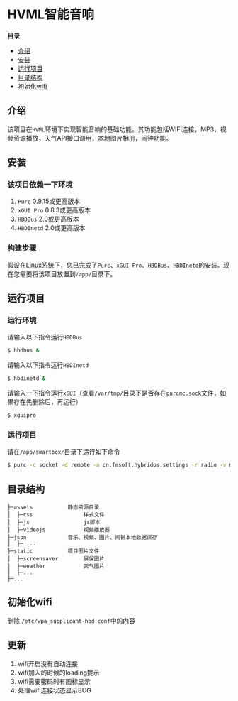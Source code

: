 # HVML智能音响

**目录**

[//]:# (START OF TOC)

- [介绍](#介绍)
- [安装](#安装)
- [运行项目](#运行项目)
- [目录结构](#目录结构)
- [初始化wifi](#初始化wifi)

[//]:# (END OF TOC)

## 介绍

该项目在`HVML`环境下实现智能音响的基础功能。其功能包括WIFI连接，MP3，视频资源播放，天气API接口调用，本地图片相册，闹钟功能。

## 安装

### 该项目依赖一下环境
1. `Purc` 0.9.15或更高版本
1. `xGUI Pro` 0.8.3或更高版本
1. `HBDBus` 2.0或更高版本
1. `HBDInetd` 2.0或更高版本

### 构建步骤
假设在Linux系统下，您已完成了`Purc`、`xGUI Pro`、`HBDBus`、`HBDInetd`的安装。现在您需要将该项目放置到`/app/`目录下。

## 运行项目

### 运行环境
请输入以下指令运行`HBDBus`
```bash
$ hbdbus &
```
请输入以下指令运行`HBDInetd`
```bash
$ hbdinetd &
```
请输入一下指令运行`xGUI`（查看`/var/tmp/`目录下是否存在`purcmc.sock`文件，如果存在先删除后，再运行）
```bash
$ xguipro
```
### 运行项目
请在`/app/smartbox/`目录下运行如下命令
```bash
$ purc -c socket -d remote -a cn.fmsoft.hybridos.settings -r radio -v main.hvml &
```
## 目录结构
```
├─assets           静态资源目录
│  ├─css                样式文件
│  ├─js                 js脚本
│  ├─videojs            视频播放器
├─json             音乐、视频、图片、闹钟本地数据保存
│  ├─ ...
├─static           项目图片文件
│  ├─screensaver        屏保图片
│  ├─weather            天气图片
│  ├─...
├─...              
```
## 初始化wifi
删除 `/etc/wpa_supplicant-hbd.conf`中的内容

## 更新
1. wifi开启没有自动连接
1. wifi加入的时候的loading提示
1. wifi需要密码时有图标显示
1. 处理wifi连接状态显示BUG